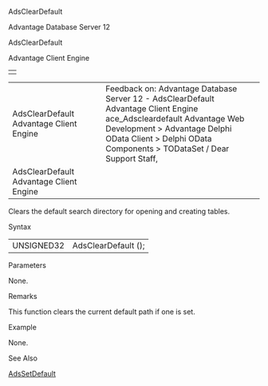 AdsClearDefault




Advantage Database Server 12  

AdsClearDefault

Advantage Client Engine

|  |
| --- |
|  |

|  |  |  |  |  |
| --- | --- | --- | --- | --- |
| AdsClearDefault  Advantage Client Engine |  |  | Feedback on: Advantage Database Server 12 - AdsClearDefault Advantage Client Engine ace\_Adscleardefault Advantage Web Development > Advantage Delphi OData Client > Delphi OData Components > TODataSet / Dear Support Staff, |  |
| AdsClearDefault  Advantage Client Engine |  |  |  |  |

Clears the default search directory for opening and creating tables.

Syntax

|  |  |
| --- | --- |
| UNSIGNED32 | AdsClearDefault (); |

Parameters

None.

Remarks

This function clears the current default path if one is set.

Example

None.

See Also

[AdsSetDefault](ace_adssetdefault.htm)